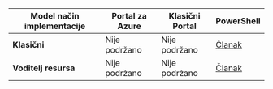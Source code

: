 | **Model način implementacije** | **Portal za Azure** | **Klasični Portal** | **PowerShell** |
|---|---|---|---|
| **Klasični** | Nije podržano | Nije podržano| [Članak](../articles/vpn-gateway/vpn-gateway-about-forced-tunneling.md) | 
| **Voditelj resursa** | Nije podržano | Nije podržano | [Članak](../articles/vpn-gateway/vpn-gateway-forced-tunneling-rm.md)  |